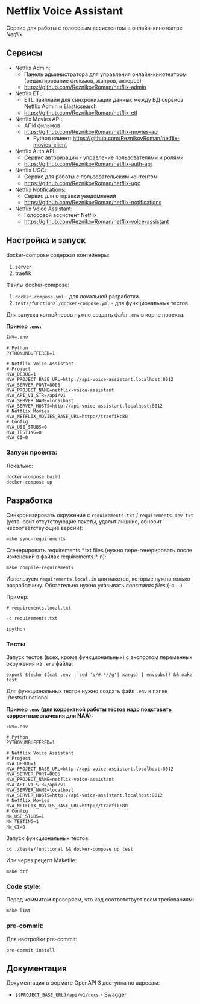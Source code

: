 # Netflix Voice Assistant
Сервис для работы с голосовым ассистентом в онлайн-кинотеатре _Netflix_.

## Сервисы
- Netflix Admin:
  - Панель администратора для управления онлайн-кинотеатром (редактирование фильмов, жанров, актеров)
  - https://github.com/ReznikovRoman/netflix-admin
- Netflix ETL:
  - ETL пайплайн для синхронизации данных между БД сервиса Netflix Admin и Elasticsearch
  - https://github.com/ReznikovRoman/netflix-etl
- Netflix Movies API:
  - АПИ фильмов
  - https://github.com/ReznikovRoman/netflix-movies-api
    - Python клиент: https://github.com/ReznikovRoman/netflix-movies-client
- Netflix Auth API:
  - Сервис авторизации - управление пользователями и ролями
  - https://github.com/ReznikovRoman/netflix-auth-api
- Netflix UGC:
  - Сервис для работы с пользовательским контентом
  - https://github.com/ReznikovRoman/netflix-ugc
- Netflix Notifications:
  - Сервис для отправки уведомлений
  - https://github.com/ReznikovRoman/netflix-notifications
- Netflix Voice Assistant:
  - Голосовой ассистент Netflix
  - https://github.com/ReznikovRoman/netflix-voice-assistant

## Настройка и запуск
docker-compose содержат контейнеры:
 1. server
 2. traefik

Файлы docker-compose:
 1. `docker-compose.yml` - для локальной разработки.
 2. `tests/functional/docker-compose.yml` - для функциональных тестов.

Для запуска контейнеров нужно создать файл `.env` в корне проекта.

**Пример `.env`:**

```dotenv
ENV=.env

# Python
PYTHONUNBUFFERED=1

# Netflix Voice Assistant
# Project
NVA_DEBUG=1
NVA_PROJECT_BASE_URL=http://api-voice-assistant.localhost:8012
NVA_SERVER_PORT=8005
NVA_PROJECT_NAME=netflix-voice-assistant
NVA_API_V1_STR=/api/v1
NVA_SERVER_NAME=localhost
NVA_SERVER_HOSTS=http://api-voice-assistant.localhost:8012
# Netflix Movies
NVA_NETFLIX_MOVIES_BASE_URL=http://traefik:80
# Config
NVA_USE_STUBS=0
NVA_TESTING=0
NVA_CI=0
```

### Запуск проекта:

Локально:
```shell
docker-compose build
docker-compose up
```

## Разработка
Синхронизировать окружение с `requirements.txt` / `requirements.dev.txt` (установит отсутствующие пакеты, удалит лишние, обновит несоответствующие версии):
```shell
make sync-requirements
```

Сгенерировать requirements.\*.txt files (нужно пере-генерировать после изменений в файлах requirements.\*.in):
```shell
make compile-requirements
```

Используем `requirements.local.in` для пакетов, которые нужно только разработчику. Обязательно нужно указывать _constraints files_ (-c ...)

Пример:
```shell
# requirements.local.txt

-c requirements.txt

ipython
```

### Тесты
Запуск тестов (всех, кроме функциональных) с экспортом переменных окружения из `.env` файла:
```shell
export $(echo $(cat .env | sed 's/#.*//g'| xargs) | envsubst) && make test
```

Для функциональных тестов нужно создать файл `.env` в папке ./tests/functional

**Пример `.env` (для корректной работы тестов надо подставить корректные значения для NAA):**
```dotenv
ENV=.env

# Python
PYTHONUNBUFFERED=1

# Netflix Voice Assistant
# Project
NVA_DEBUG=1
NVA_PROJECT_BASE_URL=http://api-voice-assistant.localhost:8012
NVA_SERVER_PORT=8005
NVA_PROJECT_NAME=netflix-voice-assistant
NVA_API_V1_STR=/api/v1
NVA_SERVER_NAME=localhost
NVA_SERVER_HOSTS=http://api-voice-assistant.localhost:8012
# Netflix Movies
NVA_NETFLIX_MOVIES_BASE_URL=http://traefik:80
# Config
NN_USE_STUBS=1
NN_TESTING=1
NN_CI=0
```

Запуск функциональных тестов:
```shell
cd ./tests/functional && docker-compose up test
```

Или через рецепт Makefile:
```shell
make dtf
```

### Code style:
Перед коммитом проверяем, что код соответствует всем требованиям:

```shell
make lint
```

### pre-commit:
Для настройки pre-commit:
```shell
pre-commit install
```

## Документация
Документация в формате OpenAPI 3 доступна по адресам:
- `${PROJECT_BASE_URL}/api/v1/docs` - Swagger
